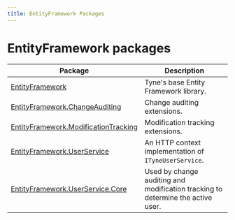 ```yaml
---
title: EntityFramework Packages
---
```


# EntityFramework packages

| Package | Description |
| ------- | ----------- |
| [EntityFramework](./EntityFramework.md)                                                           | Tyne's base Entity Framework library. |
| [EntityFramework.ChangeAuditing](./EntityFramework/EntityFramework.ChangeAuditing.md)             | Change auditing extensions. |
| [EntityFramework.ModificationTracking](./EntityFramework/EntityFramework.ModificationTracking.md) | Modification tracking extensions. |
| [EntityFramework.UserService](./EntityFramework/EntityFramework.UserService.md)                   | An HTTP context implementation of `ITyneUserService`. |
| [EntityFramework.UserService.Core](./EntityFramework/EntityFramework.UserService.Core.md)         | Used by change auditing and modification tracking to determine the active user. |
